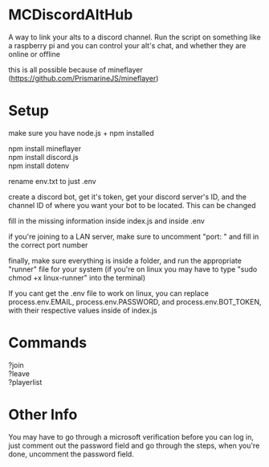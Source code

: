 # MCDiscordAltHub
A way to link your alts to a discord channel. Run the script on something like a raspberry pi and you can control your alt's chat, and whether they are online or offline  

this is all possible because of mineflayer (https://github.com/PrismarineJS/mineflayer)  

# Setup
make sure you have node.js + npm installed  

npm install mineflayer  
npm install discord.js  
npm install dotenv  

rename env.txt to just .env  

create a discord bot, get it's token, get your discord server's ID, and the channel ID of where you want your bot to be located. This can be changed  

fill in the missing information inside index.js and inside .env  

if you're joining to a LAN server, make sure to uncomment "port: " and fill in the correct port number  

finally, make sure everything is inside a folder, and run the appropriate "runner" file for your system (if you're on linux you may have to type "sudo chmod +x linux-runner" into the terminal)  

If you cant get the .env file to work on linux, you can replace
process.env.EMAIL, process.env.PASSWORD, and process.env.BOT_TOKEN, with their respective values inside of index.js

# Commands
?join  
?leave  
?playerlist  

# Other Info
You may have to go through a microsoft verification before you can log in, just comment out the password field and go through the steps, when you're done, uncomment the password field.
